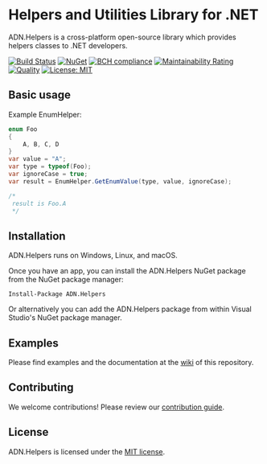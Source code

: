 # Helpers and Utilities Library for .NET

ADN.Helpers is a cross-platform open-source library which provides helpers classes to .NET developers.

[![Build Status](https://travis-ci.org/andresdigiovanni/ADN.Helpers.svg?branch=master)](https://travis-ci.org/andresdigiovanni/ADN.Helpers)
[![NuGet](https://img.shields.io/nuget/v/ADN.Helpers.svg)](https://www.nuget.org/packages/ADN.Helpers/)
[![BCH compliance](https://bettercodehub.com/edge/badge/andresdigiovanni/ADN.Helpers?branch=master)](https://bettercodehub.com/)
[![Maintainability Rating](https://sonarcloud.io/api/project_badges/measure?project=andresdigiovanni_ADN.Helpers&metric=sqale_rating)](https://sonarcloud.io/dashboard?id=andresdigiovanni_ADN.Helpers)
[![Quality](https://sonarcloud.io/api/project_badges/measure?project=andresdigiovanni_ADN.Helpers&metric=alert_status)](https://sonarcloud.io/dashboard?id=andresdigiovanni_ADN.Helpers)
[![License: MIT](https://img.shields.io/badge/License-MIT-yellow.svg)](https://opensource.org/licenses/MIT)

## Basic usage

Example EnumHelper:

```csharp
enum Foo
{
    A, B, C, D
}
var value = "A";
var type = typeof(Foo);
var ignoreCase = true;
var result = EnumHelper.GetEnumValue(type, value, ignoreCase);

/*
 result is Foo.A
 */
```

## Installation

ADN.Helpers runs on Windows, Linux, and macOS.

Once you have an app, you can install the ADN.Helpers NuGet package from the NuGet package manager:

```
Install-Package ADN.Helpers
```

Or alternatively you can add the ADN.Helpers package from within Visual Studio's NuGet package manager.

## Examples

Please find examples and the documentation at the [wiki](https://github.com/andresdigiovanni/ADN.Helpers/wiki) of this repository.

## Contributing

We welcome contributions! Please review our [contribution guide](CONTRIBUTING.md).

## License

ADN.Helpers is licensed under the [MIT license](LICENSE).
